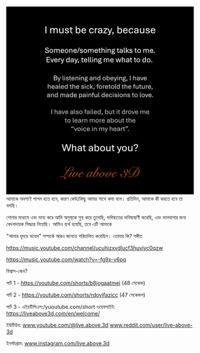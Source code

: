 ![Video cover image](../cover.jpg)
আমাকে অবশ্যই পাগল হতে হবে, কারণ
কেউ/কিছু আমার সাথে কথা বলে।
প্রতিদিন, আমাকে কী করতে হবে তা বলছি।

শোনার মাধ্যমে এবং মান্য করে আমি অসুস্থকে সুস্থ করে তুলেছি, ভবিষ্যতের ভবিষ্যদ্বাণী করেছি,
এবং ভালবাসার জন্য বেদনাদায়ক সিদ্ধান্ত নিয়েছি।
আমিও ব্যর্থ হয়েছি, তবে এটি আমাকে

"আমার হৃদয়ে ভয়েস" সম্পর্কে আরও জানতে পরিচালিত করেছিল।
তোমার কি?
সঙ্গীত

https://music.youtube.com/channel/ucuhizxvdlucf3huviyc0qzw


https://music.youtube.com/watch?v=-fg9x-v6pq

বিশ্বাস-কেন?

পার্ট 1 - https://youtube.com/shorts/b8jogaatmei (48 সেকেন্ড)


পার্ট 2 - https://youtube.com/shorts/rdoyifazicc (47 সেকেন্ডস)

পার্ট 3 - এইচটিপিএস:/yuoutube.com/short ওয়েবসাইট: https://liveabove3d.com/en/welcome/

ইউটিউব: www.youtube.com/@live.above.3d www.reddit.com/user/live-above-3d

ইনস্টাগ্রাম: www.instagram.com/live.above.3d









